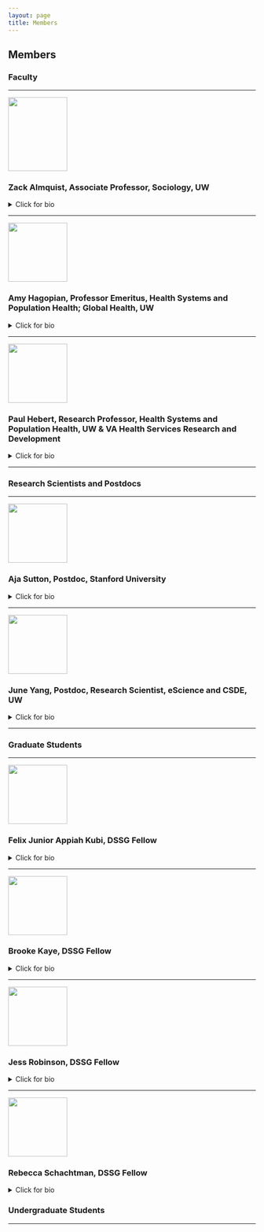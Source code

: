 ```yaml
---
layout: page
title: Members
---
```


## Members

### Faculty

---
<img src="https://depts.washington.edu/zalmquist/images/almquistHeadShot.jpg" width="120" height="150"> 

### **Zack Almquist, Associate Professor, Sociology, UW**

<details>
<summary>Click for bio</summary>

Zack W. Almquist is an Associate Professor in the Department of Sociology, an Adjunct Associate Professor in the Department of Statistics, and a Senior Data Science Fellow in the eScience Institute at the University of Washington. He currently serves as the Center for Studies in Demography and Ecology’s Training Core PI/Director. Before coming to UW in 2020, Prof. Almquist held a Research Scientist position at Facebook, Inc. and was an Assistant Professor of Sociology and Statistics at the University of Minnesota. He has held visiting scholar positions at Stanford University and the University of Washington. Dr. Almquist received his PhD from the Department of Sociology at the University of California, Irvine, where he also received MAs in Sociology and Demography. He also holds an MS in Statistics from Northwestern University and a BS in Mathematics from the University of Oregon.

</details>

---
<img width="120" height="120" src="{{ site.url }}{{ site.baseurl }}/assets/img/hagopian-amy-closeup.jpg"> 

### **Amy Hagopian, Professor Emeritus, Health Systems and Population Health; Global Health, UW**

<details>
<summary>Click for bio</summary>

Amy Hagopian received her PhD and MHA from the UW School of Public Health. She is currently a Professor
Emeritus in the departments of Health Systems and Population Health, and Global Health. Dr Hagopian was the
Director of Community-Oriented Public Health Practice and has published extensively on research with people
experiencing homelessness in King County, such as “McCarty C, Marchand M, Hagopian A. Tracking and
memorializing homeless deaths in Seattle with WHEEL Women in Black. In Loss and Trauma, 12
August 2021.”

</details>

---

<img width="120" height="120" src="https://www.seattledenvercoin.research.va.gov/images/staff/Hebert_Mini.jpg"> 

### **Paul Hebert, Research Professor, Health Systems and Population Health, UW & VA Health Services Research and Development**

<details>
<summary>Click for bio</summary>

Dr. Hebert is a Core Investigator and economist with HSR and was previously Assistant Professor, Department of Health Policy, Mount Sinai School of Medicine. His research interests include racial disparities in health, chronic disease management, and comparative effectiveness analysis. He received his PhD in Health Systems Research from the University of Minnesota and a BA in economics from Georgetown University.

</details>

---

### Research Scientists and Postdocs

---

<img width="120" height="120" src="https://amsutton.github.io/images/ajasuttonportrait.jpg"> 

### **Aja Sutton, Postdoc, Stanford University**

<details>
<summary>Click for bio</summary>

Aja Sutton (pronounced /ˈeɪʒə/) is a computational social scientist and demographer. Currently, they serve as a Postdoctoral Scholar in the Department of Earth System Science (Social Sciences Division) at the Stanford Doerr School of Sustainability, Stanford University. In this role, Aja works within the Human Evolutionary Ecology and Health group under the mentorship of Professor James Holland Jones. Aja earned a PhD in Geography from the University of Washington (UW), where their committee chair was Dr. Jonathan Mayer, Professor Emeritus of Geography. At UW, Aja was awarded the TADA-BSSR NIH T32 Fellowship in Data Science and Demography at the university's Center for Studies in Demography and Ecology (CSDE) from 2020 to 2022. Their fellowship faculty mentors included Dr. Zack W. Almquist, Associate Professor of Sociology, Dr. Jon Wakefield, Professor of Statistics and Biostatistics, and Dr. Sara Curran, Professor of Sociology, Director of CSDE, and Editor-in-Chief of Demography. Additionally, Aja holds a Certificate in Demographic Methods from CSDE.

</details>

---

<img width="120" height="120" src="https://amsutton.github.io/images/ajasuttonportrait.jpg"> 

### **June Yang, Postdoc, Research Scientist, eScience and CSDE, UW**

<details>
<summary>Click for bio</summary>

June Yang is a research scientist at the Center for Studies in Demography and Ecology and the eScience Institute.

As a Computational Demographer, June focuses on applying Natural Language Processing methods to the study of population family formation processes, gender disparity, and demographic inference. She is expanding her skillset by using Large Language Models in text data annotation and measurement development. A second strain of her current research focuses on complex survey analysis, particularly using network-based samples to study vulnerable, hard-to-reach populations. June also has extensive experience working with administrative data sources.

June received her PhD in Sociology from UW with concentrations in Demographic Methods and Social Statistics. Before starting a PhD at the UW, she worked as a research analyst at the Development Data Group of the World Bank.
</details>

---



### Graduate Students


---
<img src="https://escience.washington.edu/wp-content/uploads/2024/06/wm_asrm_photos_23_85-1.jpg" width="120" height="120"> 

### **Felix Junior Appiah Kubi, DSSG Fellow**

<details>
<summary>Click for bio</summary>

Felix is a dedicated scholar and data scientist with a passion for leveraging statistical methodologies to drive societal advancement. Born in Ghana, Felix earned his undergraduate degree in Statistics from the Kwame Nkrumah University of Science and Technology before pursuing a Master of Philosophy in Statistics at the University of Ghana. Currently a Ph.D. Candidate in Applied Statistics and Research Methods at the University of Northern Colorado, his research focuses on adaptive leveraged causal inference. With practical experience as a Data Scientist and Senior Research Consultant, Felix is equipped with expertise in data analysis, research methodology, and project management. With a deep-rooted passion for data science, Felix’s academic and professional interests lie in applying advanced machine learning techniques and artificial intelligence to address complex societal issues.

</details>

---

<img src="https://escience.washington.edu/wp-content/uploads/2024/06/Brooke-Kaye.jpg" width="120" height="120">

### **Brooke Kaye, DSSG Fellow**

<details>
<summary>Click for bio</summary>
  
Brooke grew up in North Dakota and received a bachelor’s degree in natural resources and applied ecology from Cornell University. Brooke’s early career focus was on climate and biogeochemical cycling in arctic ecosystems and the Olympic Peninsula. Brooke later served as a Peace Corps volunteer in Panama with a focus on environmental education and sustainable agriculture. For the past decade, Brooke has been deeply involved in local agriculture and food advocacy, working as an organic farmer, nutrition educator, and local food advocate. While running her own organic vegetable farm, Brooke partnered with the Oregon Food Bank to get more produce into the emergency food system. Brooke is currently pursuing a Master of Science in Data Analytics through Oregon State University.

</details>

---

<img src="https://escience.washington.edu/wp-content/uploads/2024/06/headshot_1.jpg" width="120" height="120">

### **Jess Robinson, DSSG Fellow**

<details>
<summary>Click for bio</summary>

Jess Robinson is a PhD student in Sociology at Columbia University and an incoming JD student and Furman Academic Scholar at New York University. As a mixed-methods researcher, Jess studies criminal-legal institutions such as policing and prisons, the politics of science and technology, and social networks. Before graduate school, Jess worked as a Senior Data Analyst at CORNERS: The Center for Neighborhood Engaged Research & Science, where she partnered with community violence intervention practitioners to collaboratively develop new tools, dashboards, and visualizations using geospatial and social network analysis to support their work.

</details>

---

<img src="https://escience.washington.edu/wp-content/uploads/2024/06/RS-headshot-cropped.jpg" width="120" height="120">

### **Rebecca Schachtman, DSSG Fellow**

<details>
<summary>Click for bio</summary>

Rebecca is a PhD candidate in Social Psychology at the University of Washington. Her work employs experimental methods to examine biases in responses to and perceptions of women’s sexual harassment. Prior to graduate school, she received her B.A. in Psychology from Lawrence University and then worked as a Research Assistant. In her role at the Centre for Evidence and Implementation, she primarily supported evidence synthesis projects on interventions aimed to improve outcomes social and educational outcomes for vulnerable groups of children (e.g., in out-of-home care, pre-school-aged, etc.). At the Centre for Workplace Leadership, she conducted quantitative and qualitative analyses based on survey data, translating these findings into training materials and strategic plans for partner organizations interested in understanding and improving their workplace cultures. 

</details>

### Undergraduate Students

---
